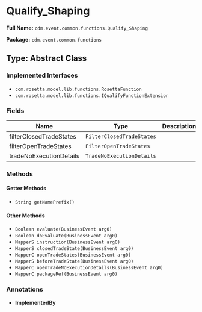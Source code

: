 # Qualify_Shaping

**Full Name:** `cdm.event.common.functions.Qualify_Shaping`

**Package:** `cdm.event.common.functions`

## Type: Abstract Class

### Implemented Interfaces

- `com.rosetta.model.lib.functions.RosettaFunction`
- `com.rosetta.model.lib.functions.IQualifyFunctionExtension`

### Fields

| Name | Type | Description |
|------|------|-------------|
| filterClosedTradeStates | `FilterClosedTradeStates` |  |
| filterOpenTradeStates | `FilterOpenTradeStates` |  |
| tradeNoExecutionDetails | `TradeNoExecutionDetails` |  |

### Methods

#### Getter Methods

- `String getNamePrefix()`

#### Other Methods

- `Boolean evaluate(BusinessEvent arg0)`
- `Boolean doEvaluate(BusinessEvent arg0)`
- `MapperS instruction(BusinessEvent arg0)`
- `MapperS closedTradeState(BusinessEvent arg0)`
- `MapperC openTradeStates(BusinessEvent arg0)`
- `MapperS beforeTradeState(BusinessEvent arg0)`
- `MapperC openTradeNoExecutionDetails(BusinessEvent arg0)`
- `MapperC packageRef(BusinessEvent arg0)`

### Annotations

- **ImplementedBy**

